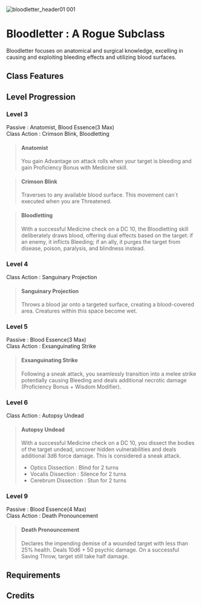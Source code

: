 ![bloodletter_header01 001](https://github.com/72division/BG3_Bloodletter/assets/46007544/9b915b3e-cc81-47bf-972d-0ef0e569b265)

# Bloodletter : A Rogue Subclass
Bloodletter focuses on anatomical and surgical knowledge, excelling in causing and exploiting bleeding effects and utilizing blood surfaces.

## Class Features

## Level Progression

### Level 3
Passive : Anatomist, Blood Essence(3 Max)   
Class Action : Crimson Blink, Bloodletting

> #### **Anatomist**
> You gain Advantage on attack rolls when your target is bleeding and gain Proficiency Bonus with Medicine skill.

> #### **Crimson Blink**
> Traverses to any available blood surface. This movement can`t executed when you are Threatened.

> #### **Bloodletting**
> With a successful Medicine check on a DC 10, the Bloodletting skill deliberately draws blood, offering dual effects based on the target: if an enemy, it inflicts Bleeding; if an ally, it purges the target from disease, poison, paralysis, and blindness instead.


### Level 4
Class Action : Sanguinary Projection  

> #### **Sanguinary Projection**
> Throws a blood jar onto a targeted surface, creating a blood-covered area. Creatures within this space become wet.


### Level 5
Passive : Blood Essence(3 Max)   
Class Action : Exsanguinating Strike   

> #### **Exsanguinating Strike** 
> Following a sneak attack, you seamlessly transition into a melee strike potentially causing Bleeding and deals additional necrotic damage (Proficiency Bonus + Wisdom Modifier). 


### Level 6   
Class Action : Autopsy Undead  

> #### **Autopsy Undead**  
> With a successful Medicine check on a DC 10, you dissect the bodies of the target undead, uncover hidden vulnerabilities and deals additional 3d6 force damage. This is considered a sneak attack. 
> * Optics Dissection : Blind for 2 turns
> * Vocalis Dissection : Silence for 2 turns
> * Cerebrum Dissection : Stun for 2 turns

### Level 9   
Passive : Blood Essence(4 Max)   
Class Action : Death Pronouncement   

> #### Death Pronouncement
> Declares the impending demise of a wounded target with less than 25% health. Deals 10d6 + 50 psychic damage. On a successful Saving Throw, target still take half damage. 

## Requirements

## Credits
